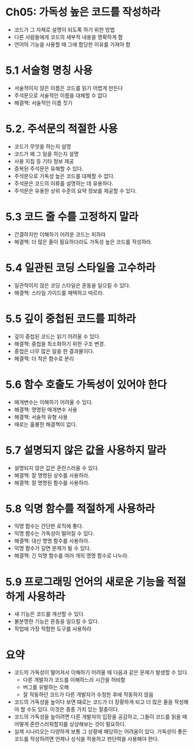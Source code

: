 # Ch05: 가독성 높은 코드를 작성하라

- 코드가 그 자체로 설명이 되도록 하기 위한 방법
- 다른 사람들에게 코드의 세부적 내용을 명확하게 함
- 언어의 기능을 사용할 때 그에 합당한 이유를 가져야 함

# 5.1 서술형 명칭 사용

- 서술적이지 않은 이름은 코드를 읽기 어렵게 만든다
- 주석문으로 서술적인 이름을 대체할 수 없다
- 해결책: 서술적인 이름 짓기
# 5.2. 주석문의 적절한 사용

- 코드가 무엇을 하는지 설명
- 코드가 왜 그 일을 하는지 설명
- 사용 지침 등 기타 정보 제공
- 증복된 주석문은 유해할 수 있다.
- 주석문으로 가독성 높은 코드를 대체할 수 없다.
- 주석문은 코드의 이류를 설명하는 데 유용하다.
- 주석문은 유용한 상위 수준의 요약 정보를 제공할 수 있다.

# 5.3 코드 줄 수를 고정하지 말라

- 간결하지만 이해하기 어려운 코드는 피하라
- 해결책: 더 많은 줄이 필요하더라도 가독성 높은 코드를 작성하라.

# 5.4 일관된 코딩 스타일을 고수하라

- 일관적이지 않은 코딩 스타일은 혼동을 일으킬 수 있다.
- 해결책: 스타일 가이드를 채택하고 따르라.

# 5.5 깊이 중첩된 코드를 피하라

- 깊이 중첩된 코드는 읽기 어려울 수 있다.
- 해결책: 중첩을 최소화하기 위한 구조 변경.
- 중첩은 너무 많은 일을 한 결과물이다.
- 해결책: 더 작은 함수로 분리

# 5.6 함수 호출도 가독성이 있어야 한다

- 매개변수는 이해하기 어려울 수 있다.
- 해결책: 명명된 매개변수 사용
- 해결책: 서술적 유형 사용
- 때로는 훌륭한 해결책이 없다.

# 5.7 설명되지 않은 값을 사용하지 말라

- 설명되지 않은 값은 혼란스러울 수 있다.
- 해결책: 잘 명명된 상수를 사용하라.
- 해결책: 잘 명명된 함수를 사용하라.

# 5.8 익명 함수를 적절하게 사용하라

- 익명 함수는 간단한 로직에 좋다.
- 익명 함수는 가독성이 떨어질 수 있다.
- 해결책: 대신 명명 함수를 사용하라.
- 익명 함수가 길면 문제가 될 수 있다.
- 해결책: 긴 익명 함수를 여러 개의 명명 함수로 나누라.

# 5.9 프로그래밍 언어의 새로운 기능을 적절하게 사용하라

- 새 기능은 코드를 개선할 수 있다. 
- 불분명한 기능은 혼동을 일으킬 수 있다.
- 작업에 가장 적합한 도구를 사용하라

# 요약

- 코드의 가독성이 떨어져서 이해하기 어려울 때 다음과 같은 문제가 발생할 수 있다.
	- 다른 개발자가 코드를 이해하느라 시간을 허비함
	- 버그를 유발하는 오해
	- 잘 작동하던 코드가 다른 개발자가 수정한 후에 작동하지 않음
- 코드의 가독성을 높이다 보면 떄로는 코드가 더 장황하게 되고 더 많은 줄을 작성해야 할 수도 있다. 이것은 종종 가치 있는 절충이다.
- 코드의 가독성을 높이려면 다른 개발자의 입장을 공감하고, 그들이 코드를 읽을 때 어떻게 혼란스러워할지를 상상해보는 것이 필요하다.
- 실제 시나리오는 다양하게 보통 그 상황에 해당하는 어려움이 있다. 가독성이 좋은 코드를 작성하려면 언제나 상식을 적용하고 판단력을 사용해야 한다.



